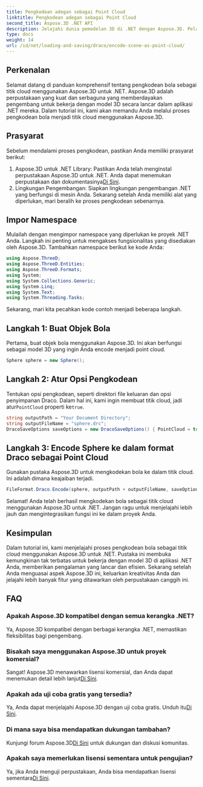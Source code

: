 ```yaml
---
title: Pengkodean adegan sebagai Point Cloud
linktitle: Pengkodean adegan sebagai Point Cloud
second_title: Aspose.3D .NET API
description: Jelajahi dunia pemodelan 3D di .NET dengan Aspose.3D. Pelajari cara menyandikan bola menjadi awan titik dengan mudah. Bebaskan kreativitas Anda sekarang!
type: docs
weight: 14
url: /id/net/loading-and-saving/draco/encode-scene-as-point-cloud/
---
```

## Perkenalan
Selamat datang di panduan komprehensif tentang pengkodean bola sebagai titik cloud menggunakan Aspose.3D untuk .NET. Aspose.3D adalah perpustakaan yang kuat dan serbaguna yang memberdayakan pengembang untuk bekerja dengan model 3D secara lancar dalam aplikasi .NET mereka. Dalam tutorial ini, kami akan memandu Anda melalui proses pengkodean bola menjadi titik cloud menggunakan Aspose.3D.
## Prasyarat
Sebelum mendalami proses pengkodean, pastikan Anda memiliki prasyarat berikut:
1. Aspose.3D untuk .NET Library: Pastikan Anda telah menginstal perpustakaan Aspose.3D untuk .NET. Anda dapat menemukan perpustakaan dan dokumentasinya[Di Sini](https://reference.aspose.com/3d/net/).
2. Lingkungan Pengembangan: Siapkan lingkungan pengembangan .NET yang berfungsi di mesin Anda.
Sekarang setelah Anda memiliki alat yang diperlukan, mari beralih ke proses pengkodean sebenarnya.
## Impor Namespace
Mulailah dengan mengimpor namespace yang diperlukan ke proyek .NET Anda. Langkah ini penting untuk mengakses fungsionalitas yang disediakan oleh Aspose.3D. Tambahkan namespace berikut ke kode Anda:
```csharp
using Aspose.ThreeD;
using Aspose.ThreeD.Entities;
using Aspose.ThreeD.Formats;
using System;
using System.Collections.Generic;
using System.Linq;
using System.Text;
using System.Threading.Tasks;
```
Sekarang, mari kita pecahkan kode contoh menjadi beberapa langkah.
## Langkah 1: Buat Objek Bola
Pertama, buat objek bola menggunakan Aspose.3D. Ini akan berfungsi sebagai model 3D yang ingin Anda encode menjadi point cloud.
```csharp
Sphere sphere = new Sphere();
```
## Langkah 2: Atur Opsi Pengkodean
 Tentukan opsi pengkodean, seperti direktori file keluaran dan opsi penyimpanan Draco. Dalam hal ini, kami ingin membuat titik cloud, jadi atur`PointCloud` properti ke`true`.
```csharp
string outputPath = "Your Document Directory";
string outputFileName = "sphere.drc";
DracoSaveOptions saveOptions = new DracoSaveOptions() { PointCloud = true };
```
## Langkah 3: Encode Sphere ke dalam format Draco sebagai Point Cloud
Gunakan pustaka Aspose.3D untuk mengkodekan bola ke dalam titik cloud. Ini adalah dimana keajaiban terjadi.
```csharp
FileFormat.Draco.Encode(sphere, outputPath + outputFileName, saveOptions);
```
Selamat! Anda telah berhasil mengkodekan bola sebagai titik cloud menggunakan Aspose.3D untuk .NET.
Jangan ragu untuk menjelajahi lebih jauh dan mengintegrasikan fungsi ini ke dalam proyek Anda.
## Kesimpulan
Dalam tutorial ini, kami menjelajahi proses pengkodean bola sebagai titik cloud menggunakan Aspose.3D untuk .NET. Pustaka ini membuka kemungkinan tak terbatas untuk bekerja dengan model 3D di aplikasi .NET Anda, memberikan pengalaman yang lancar dan efisien.
Sekarang setelah Anda menguasai aspek Aspose.3D ini, keluarkan kreativitas Anda dan jelajahi lebih banyak fitur yang ditawarkan oleh perpustakaan canggih ini.
## FAQ
### Apakah Aspose.3D kompatibel dengan semua kerangka .NET?
Ya, Aspose.3D kompatibel dengan berbagai kerangka .NET, memastikan fleksibilitas bagi pengembang.
### Bisakah saya menggunakan Aspose.3D untuk proyek komersial?
 Sangat! Aspose.3D menawarkan lisensi komersial, dan Anda dapat menemukan detail lebih lanjut[Di Sini](https://purchase.aspose.com/buy).
### Apakah ada uji coba gratis yang tersedia?
Ya, Anda dapat menjelajahi Aspose.3D dengan uji coba gratis. Unduh itu[Di Sini](https://releases.aspose.com/).
### Di mana saya bisa mendapatkan dukungan tambahan?
 Kunjungi forum Aspose.3D[Di Sini](https://forum.aspose.com/c/3d/18) untuk dukungan dan diskusi komunitas.
### Apakah saya memerlukan lisensi sementara untuk pengujian?
 Ya, jika Anda menguji perpustakaan, Anda bisa mendapatkan lisensi sementara[Di Sini](https://purchase.aspose.com/temporary-license/).